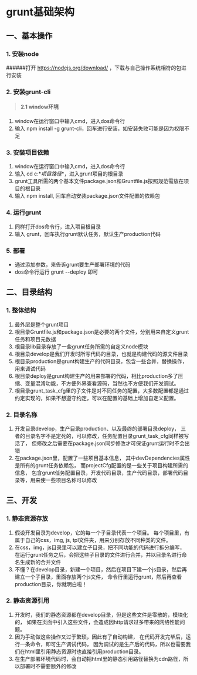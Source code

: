 # grunt基础架构

## 一、基本操作

### 1. 安装node

######打开 <https://nodejs.org/download/> ，下载与自己操作系统相符的包进行安装

### 2. 安装grunt-cli
 
> #### 2.1 window环境
1. window在运行窗口中输入cmd，进入dos命令行
2. 输入 npm install -g grunt-cli，回车进行安装，如安装失败可能是因为权限不足

### 3. 安装项目依赖
1.  window在运行窗口中输入cmd，进入dos命令行
2.  输入 cd c:\**项目路径**，进入grunt项目的根目录
3.  grunt工具所需的两个基本文件package.json和Gruntfile.js按照规范需放在项目的根目录
4.  输入 npm install, 回车自动安装package.json文件配置的依赖包

### 4. 运行grunt
1.  同样打开dos命令行，进入项目根目录
2.  输入 grunt，回车执行grunt默认任务，默认生产production代码

### 5. 部署
* 通过添加参数，来告诉grunt要生产部署环境的代码
* dos命令行运行 grunt --deploy 即可

## 二、目录结构

### 1. 整体结构

1.  最外层是整个grunt项目
2.  根目录Gruntfile.js和package.json是必要的两个文件，分别用来自定义grunt任务和项目元数据
3.  根目录lib目录存放了一些grunt任务所需的自定义node模块
4.  根目录develop是我们开发时所写代码的目录，也就是构建代码的源文件目录
5.  根目录production是grunt构建生产的代码目录，包含一些合并，替换操作，用来调试代码
6.  根目录deploy是grunt构建生产的用来部署的代码，相比production多了压缩、变量混淆功能，不方便外界查看源码，当然也不方便我们开发调试。
7.  根目录grunt_task_cfg里的子文件是对不同任务的配置，大多数配置都是通过约定实现的，如果不想遵守约定，可以在配置的基础上增加自定义配置。

### 2. 目录名称

1.  开发目录develop，生产目录production、以及最终的部署目录deploy，
    三者的目录名字不是定死的，可以修改，任务配置目录grunt_task_cfg同样被写活了，
    但修改之后需要在package.json同步修改才可保证grunt运行时不会出错
2.  在package.json里，配置了一些项目基本信息，
    其中devDependencies属性是所有的grunt任务依赖包，
    而projectCfg配置的是一些关于项目构建所需的信息，
    包含grunt任务配置目录，开发代码目录，生产代码目录，部署代码目录等，用来使一些项目名称可以修改

## 三、开发

### 1. 静态资源存放

1. 假设开发目录为develop，它的每一个子目录代表一个项目。
   每个项目里，有属于自己的css，img, js, tpl文件夹，用来分别存放不同种类的文件。
2. 在css，img，js目录里可以建立子目录，把不同功能的代码进行拆分编写，
   在运行grunt任务之后，会把这些子目录的文件进行合并，并以目录名进行命名生成新的合并文件
3. 不懂？在develop目录，新建一个项目，然后在项目下建一个js目录，然后再建立一个子目录，里面存放两个js文件，
   命令行里运行grunt，然后再查看production目录，你就明白啦！

### 2. 静态资源引用

1. 开发时，我们的静态资源都在develop目录，但是这些文件是零散的，模块化的，
   如果在页面中引入这些文件，会造成因http请求过多带来的网络性能问题。
2. 因为手动做这些操作又过于繁琐，因此有了自动构建，
   在代码开发完毕后，运行一条命令，即可生产调试代码，
   因为调试的是生产后的代码，所以也需要我们在html里引用静态资源时也直接引用production目录。
3. 在生产部署环境代码时，会自动把html里的静态引用路径替换为cdn路径，所以部署时不需要额外的修改
   




